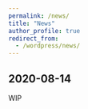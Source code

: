 ```yaml
---
permalink: /news/
title: "News"
author_profile: true
redirect_from:
  - /wordpress/news/
---
```


## 2020-08-14

WIP

